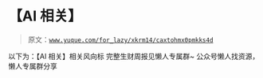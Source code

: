 # 【AI 相关】

> 原文：[`www.yuque.com/for_lazy/xkrm14/caxtohmx0pmkks4d`](https://www.yuque.com/for_lazy/xkrm14/caxtohmx0pmkks4d)

<ne-p id="ub49256c4" data-lake-id="ub49256c4"><ne-text id="u30404412">以下为：【AI 相关】相关风向标</ne-text></ne-p> <ne-p id="u2383423e" data-lake-id="u2383423e"><ne-text id="uc17b5642">完整生财周报见懒人专属群~</ne-text></ne-p> <ne-p id="u198c1161" data-lake-id="u198c1161"><ne-text id="u8ccb2d84">公众号懒人找资源，懒人专属群分享</ne-text></ne-p>